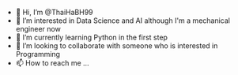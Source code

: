 - 👋 Hi, I’m @ThaiHaBH99
- 👀 I’m interested in Data Science and AI although I'm a mechanical engineer now 
- 🌱 I’m currently learning Python in the first step
- 💞️ I’m looking to collaborate with someone who is interested in Programming
- 📫 How to reach me ...

<!---
ThaiHaBH99/ThaiHaBH99 is a ✨ special ✨ repository because its `README.md` (this file) appears on your GitHub profile.
You can click the Preview link to take a look at your changes.
--->
